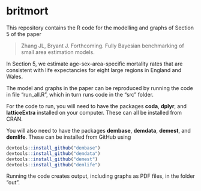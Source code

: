 
<!-- README.md is generated from README.Rmd. Please edit that file -->

# britmort

This repository contains the R code for the modelling and graphs of
Section 5 of the paper

> Zhang JL, Bryant J. Forthcoming. Fully Bayesian benchmarking of small
> area estimation models.

In Section 5, we estimate age-sex-area-specific mortality rates that are
consistent with life expectancies for eight large regions in England and
Wales.

The model and graphs in the paper can be reproduced by running the code
in file “run\_all.R”, which in turn runs code in the “src” folder.

For the code to run, you will need to have the packages **coda**,
**dplyr**, and **latticeExtra** installed on your computer. These can
all be installed from CRAN.

You will also need to have the packages **dembase**, **demdata**,
**demest**, and **demlife**. These can be installed from GitHub using

``` r
devtools::install_github("dembase")
devtools::install_github("demdata")
devtools::install_github("demest")
devtools::install_github("demlife")
```

Running the code creates output, including graphs as PDF files, in the
folder “out”.
